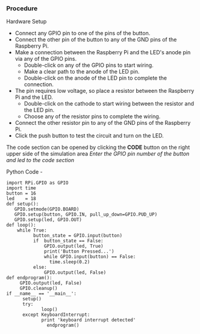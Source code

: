 ### Procedure
Hardware Setup

* Connect any GPIO pin to one of the pins of the button.
* Connect the other pin of the button to any of the GND pins of the Raspberry Pi.
* Make a connection between the Raspberry Pi and the LED's anode pin via any of the GPIO pins.
  * Double-click on any of the GPIO pins to start wiring.
  * Make a clear path to the anode of the LED pin.
  * Double-click on the anode of the LED pin to complete the connection.
* The pin requires low voltage, so place a resistor between the Raspberry Pi and the LED.
  * Double-click on the cathode to start wiring between the resistor and the LED pin.
  * Choose any of the resistor pins to complete the wiring.
* Connect the other resistor pin to any of the GND pins of the Raspberry Pi.
* Click the push button to test the circuit and turn on the LED.

 The code section can be opened by clicking the **CODE** button on the right upper side of the simulation area
_Enter the GPIO pin number of the button and led to the code section_

Python Code -

    import RPi.GPIO as GPIO
    import time
    button = 16
    led    = 18
    def setup():
       GPIO.setmode(GPIO.BOARD)
       GPIO.setup(button, GPIO.IN, pull_up_down=GPIO.PUD_UP)
       GPIO.setup(led, GPIO.OUT)
    def loop():
        while True:
              button_state = GPIO.input(button)
              if  button_state == False:
                  GPIO.output(led, True)
                  print('Button Pressed...')
                  while GPIO.input(button) == False:
                    time.sleep(0.2)
              else:
                  GPIO.output(led, False)
    def endprogram():
         GPIO.output(led, False)
         GPIO.cleanup()
    if __name__ == '__main__':
          setup()
          try:
                 loop()
          except KeyboardInterrupt:
                 print 'keyboard interrupt detected' 
                   endprogram() 
